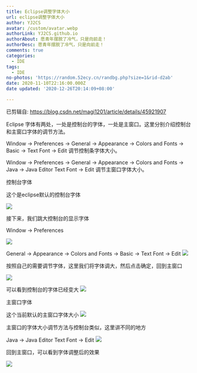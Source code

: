 ```yaml
---
title: Eclipse调整字体大小
url: eclipse调整字体大小
author: YJ2CS
avatar: /custom/avatar.webp
authorLink: YJ2CS.github.io
authorAbout: 愿青年摆脱了冷气，只是向前走！
authorDesc: 愿青年摆脱了冷气，只是向前走！
comments: true
categories:
  - IDE
tags:
  - IDE
no-photos: 'https://random.52ecy.cn/randbg.php?size=1&rid-d2ab'
date: 2020-11-10T22:16:00.000Z
date updated: '2020-12-26T20:14:09+08:00'

---
```


已剪辑自: <https://blog.csdn.net/magi1201/article/details/45921907>

Eclipse 字体有两处，一处是控制台的字体，一处是主窗口。这里分别介绍控制台和主窗口字体的调节方法。

Window -> Preferences -> General -> Appearance -> Colors and Fonts -> Basic -> Text Font -> Edit 调节控制条字体大小。

Window -> Preferences -> General -> Appearance -> Colors and Fonts -> Java -> Java Editor Text Font -> Edit 调节主窗口字体大小。

控制台字体

这个是eclipse默认的控制台字体

![](30aed947.png)

接下来，我们跳大控制台的显示字体

Window -> Preferences

![](63f982be.png)

General -> Appearance -> Colors and Fonts -> Basic -> Text Font -> Edit
![](8b6be37e.png)

按照自己的需要调节字体，这里我们将字体调大，然后点击确定，回到主窗口

![](9887ac0c.png)

可以看到控制台的字体已经变大
![](ebec7c57.png)

主窗口字体

这个当前默认的主窗口字体大小
![](626e9944.png)

主窗口的字体大小调节方法与控制台类似，这里讲不同的地方

Java -> Java Editor Text Font -> Edit
![](c691939f.png)

回到主窗口，可以看到字体调整后的效果

![](0888245b.png)
